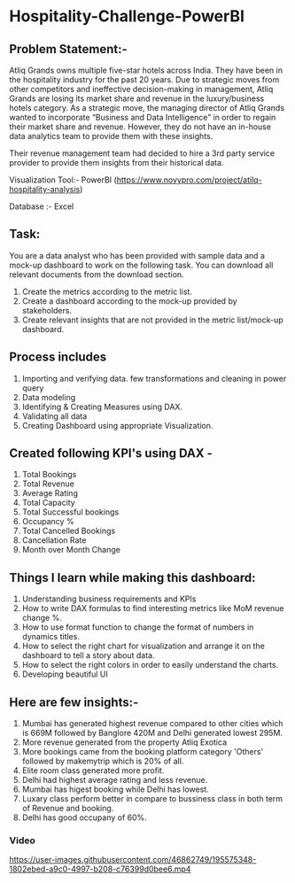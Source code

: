 # Hospitality-Challenge-PowerBI
## Problem Statement:- 
Atliq Grands owns multiple five-star hotels across India. They have been in the hospitality industry for the past 20 years. Due to strategic moves from other competitors and ineffective decision-making in management, Atliq Grands are losing its market share and revenue in the luxury/business hotels category. As a strategic move, the managing director of Atliq Grands wanted to incorporate “Business and Data Intelligence” in order to regain their market share and revenue. However, they do not have an in-house data analytics team to provide them with these insights.

Their revenue management team had decided to hire a 3rd party service provider to provide them insights from their historical data.

Visualization Tool:- PowerBI (https://www.novypro.com/project/atilq-hospitality-analysis)

Database :- Excel

## Task:  

You are a data analyst who has been provided with sample data and a mock-up dashboard to work on the following task. You can download all relevant documents from the download section.

 1) Create the metrics according to the metric list.
 2) Create a dashboard according to the mock-up provided by stakeholders.
 3) Create relevant insights that are not provided in the metric list/mock-up dashboard.


## Process includes
1) Importing and verifying data. few transformations and cleaning in power query
2) Data modeling
3) Identifying & Creating Measures using DAX.
4) Validating all data
5) Creating Dashboard using appropriate Visualization.

## Created following KPI's using DAX -
1) Total Bookings
2) Total Revenue
3) Average Rating
4) Total Capacity
5) Total Successful bookings
6) Occupancy %
7) Total Cancelled Bookings
8) Cancellation Rate
9) Month over Month Change

## Things I learn while making this dashboard:
1) Understanding business requirements and KPIs
2) How to write DAX formulas to find interesting metrics like MoM revenue change %.
3) How to use format function to change the format of numbers in dynamics titles.
4) How to select the right chart for visualization and arrange it on the dashboard to tell a story about data.
5) How to select the right colors in order to easily understand the charts.
6) Developing beautiful UI


## Here are few insights:-

1) Mumbai has generated highest revenue compared to other cities which is 669M followed by Banglore 420M and Delhi generated lowest 295M.
2) More revenue generated from the property Atliq Exotica
3) More bookings came from the booking platform category 'Others' followed by makemytrip which is 20% of all.
4) Elite room class generated more profit.
5) Delhi had highest average rating and less revenue.
6) Mumbai has higest booking while Delhi has lowest.
7) Luxary class perform better in compare to bussiness class in both term of Revenue and booking.
8) Delhi has good occupany of 60%.


### Video



https://user-images.githubusercontent.com/46862749/195575348-1802ebed-a9c0-4997-b208-c76399d0bee6.mp4

